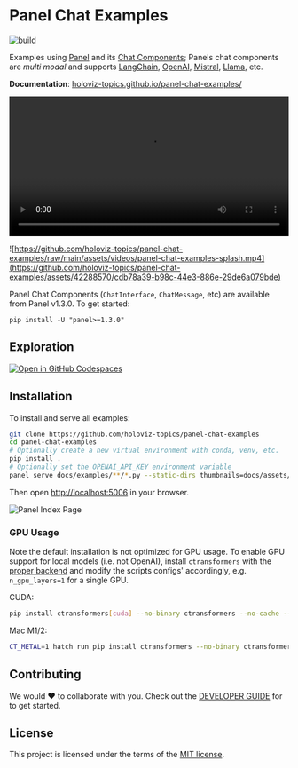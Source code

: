 # Panel Chat Examples

[![build](https://github.com/holoviz-topics/panel-chat-examples/workflows/Build/badge.svg)](https://github.com/holoviz-topics/panel-chat-examples/actions)

Examples using [Panel](https://panel.holoviz.org/) and its [Chat Components](https://panel.holoviz.org/reference/index.html#chat); Panels chat components are *multi modal* and supports [LangChain](https://python.langchain.com/docs/get_started/introduction), [OpenAI](https://openai.com/blog/chatgpt), [Mistral](https://www.google.com/url?sa=t&rct=j&q=&esrc=s&source=web&cd=&ved=2ahUKEwjZtP35yvSBAxU00wIHHerUDZAQFnoECBEQAQ&url=https%3A%2F%2Fdocs.mistral.ai%2F&usg=AOvVaw2qpx09O_zOzSksgjBKiJY_&opi=89978449), [Llama](https://ai.meta.com/llama/), etc.

**Documentation**: <a href="https://holoviz-topics.github.io/panel-chat-examples/" target="_blank">holoviz-topics.github.io/panel-chat-examples/</a>

<video controls style="height:auto;width: 100%;max-height:500px">
    <source src="https://github.com/holoviz-topics/panel-chat-examples/raw/main/assets/videos/panel-chat-examples-splash.mp4" type="video/mp4">
</video>

![https://github.com/holoviz-topics/panel-chat-examples/raw/main/assets/videos/panel-chat-examples-splash.mp4](https://github.com/holoviz-topics/panel-chat-examples/assets/42288570/cdb78a39-b98c-44e3-886e-29de6a079bde)

Panel Chat Components (`ChatInterface`, `ChatMessage`, etc) are available from Panel v1.3.0. To get started:

`pip install -U "panel>=1.3.0"`

## Exploration

[![Open in GitHub Codespaces](https://github.com/codespaces/badge.svg)](https://codespaces.new/holoviz-topics/panel-chat-examples?quickstart=1)

## Installation

To install and serve all examples:

```bash
git clone https://github.com/holoviz-topics/panel-chat-examples
cd panel-chat-examples
# Optionally create a new virtual environment with conda, venv, etc.
pip install .
# Optionally set the OPENAI_API_KEY environment variable
panel serve docs/examples/**/*.py --static-dirs thumbnails=docs/assets/thumbnails --autoreload
```

Then open [http://localhost:5006](http://localhost:5006) in your browser.

![Panel Index Page](https://raw.githubusercontent.com/holoviz-topics/panel-chat-examples/main/assets/images/panel-chat-examples-index-page.png)

### GPU Usage

Note the default installation is not optimized for GPU usage. To enable GPU support for local
models (i.e. not OpenAI), install `ctransformers` with the [proper backend](https://github.com/marella/ctransformers#gpu) and modify the scripts configs' accordingly, e.g. `n_gpu_layers=1` for a single GPU.

CUDA:

```bash
pip install ctransformers[cuda] --no-binary ctransformers --no-cache --no-binary ctransformers --force
```

Mac M1/2:

```bash
CT_METAL=1 hatch run pip install ctransformers --no-binary ctransformers --no-cache --no-binary ctransformers --force # for m1
```

## Contributing

We would ❤️ to collaborate with you. Check out the [DEVELOPER GUIDE](https://github.com/holoviz-topics/panel-chat-examples/blob/main/DEVELOPER_GUIDE.md) for to get started.

## License

This project is licensed under the terms of the [MIT license](https://github.com/holoviz-topics/panel-chat-examples/blob/main/LICENSE.md).
